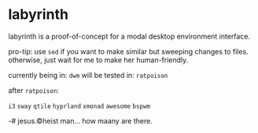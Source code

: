 # labyrinth
labyrinth is a proof-of-concept for a modal desktop environment interface.   

pro-tip: use `sed` if you want to make similar but sweeping changes to files. otherwise, just wait for me to make her human-friendly. 

currently being in: `dwm`
will be tested in: `ratpoison`

after `ratpoison`:

`i3`
`sway`
`qtile`
`hyprland`
`xmonad`
`awesome`
`bspwm`

-# jesus.©heist man... how maany are there.